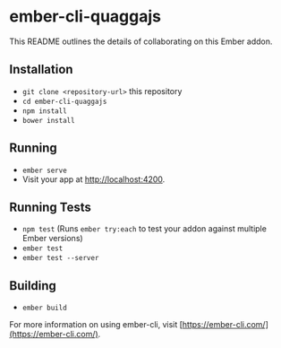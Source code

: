 # ember-cli-quaggajs

This README outlines the details of collaborating on this Ember addon.

## Installation

* `git clone <repository-url>` this repository
* `cd ember-cli-quaggajs`
* `npm install`
* `bower install`

## Running

* `ember serve`
* Visit your app at [http://localhost:4200](http://localhost:4200).

## Running Tests

* `npm test` (Runs `ember try:each` to test your addon against multiple Ember versions)
* `ember test`
* `ember test --server`

## Building

* `ember build`

For more information on using ember-cli, visit [https://ember-cli.com/](https://ember-cli.com/).
